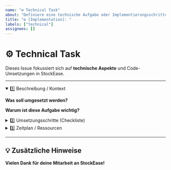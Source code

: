 ```yaml
---
name: "⚙️ Technical Task"
about: "Definiere eine technische Aufgabe oder Implementierungsschritte"
title: "⚙️ [Implementation]: "
labels: ["technical"]
assignees: []
---
```


# ⚙️ Technical Task

Dieses Issue fokussiert sich auf **technische Aspekte** und Code-Umsetzungen in StockEase.

---

<details open>
<summary>1️⃣ Beschreibung / Kontext</summary>

**Was soll umgesetzt werden?**  
<!-- Kurzbeschreibung der technischen Anforderung. Bsp.: Neue API-Endpunkte, Datenbank-Updates, etc. -->

**Warum ist diese Aufgabe wichtig?**  
<!-- Relevanz, Abhängigkeiten von anderen Features oder Deadlines -->
</details>

<details>
<summary>2️⃣ Umsetzungsschritte (Checkliste)</summary>

- [ ] **Architektur**: Grobes Design und Struktur (z.B. MVC, Microservice)  
- [ ] **Datenfluss**: Schnittstellen, Request-/Response-Schema  
- [ ] **Tests & QA**: Unit-Tests, Integrationstests, Code-Review  

</details>

<details>
<summary>3️⃣ Zeitplan / Ressourcen</summary>

**Geschätzter Zeitaufwand:**  
- [ ] < 1 Tag
- [ ] 1-3 Tage
- [ ] > 3 Tage

**Benötigte Ressourcen (Tools, Libraries, Personen):**
<!-- Liste ggf. Spezialsoftware, DevOps, externer Support, etc. -->
</details>

---

## 💡 Zusätzliche Hinweise
<!-- Hier kannst du weitere Informationen, Links zu Dokumentationen oder API-Beschreibungen einfügen. -->

**Vielen Dank für deine Mitarbeit an StockEase!**
